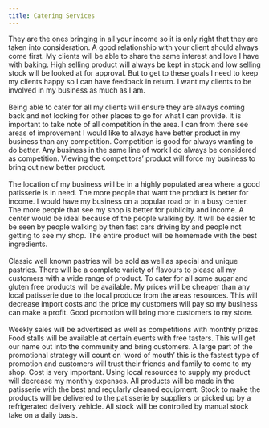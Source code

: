 ```yaml
---
title: Catering Services
---
```

They are the ones bringing in all your income so it is only right that they are taken into consideration. A good relationship with your client should always come first. My clients will be able to share the same interest and love I have with baking. High selling product will always be kept in stock and low selling stock will be looked at for approval. But to get to these goals I need to keep my clients happy so I can have feedback in return. I want my clients to be involved in my business as much as I am.<br><br>
Being able to cater for all my clients will ensure they are always coming back and not looking for other places to go for what I can provide. It is important to take note of all competition in the area. I can from there see areas of improvement I would like to always have better product in my business than any competition. Competition is good for always wanting to do better. Any business in the same line of work I do always be considered as competition. Viewing the competitors’ product will force my business to bring out new better product.<br><br>
The location of my business will be in a highly populated area where a good patisserie is in need. The more people that want the product is better for income. I would have my business on a popular road or in a busy center. The more people that see my shop is better for publicity and income. A center would be ideal because of the people walking by. It will be easier to be seen by people walking by then fast cars driving by and people not getting to see my shop.
The entire product will be homemade with the best ingredients.
<br><br> Classic well known pastries will be sold as well as special and unique pastries. There will be a complete variety of flavours to please all my customers with a wide range of product. To cater for all some sugar and gluten free products will be available.
My prices will be cheaper than any local patisserie due to the local produce from the areas resources. This will decrease import costs and the price my customers will pay so my business can make a profit.
Good promotion will bring more customers to my store. <br><br>
Weekly sales will be advertised as well as competitions with monthly prizes. Food stalls will be available at certain events with free tasters. This will get our name out into the community and bring customers. A large part of the promotional strategy will count on ‘word of mouth’ this is the fastest type of promotion and customers will trust their friends and family to come to my shop.
Cost is very important. Using local resources to supply my product will decrease my monthly expenses. All products will be made in the patisserie with the best and regularly cleaned equipment. Stock to make the products will be delivered to the patisserie by suppliers or picked up by a refrigerated delivery vehicle. All stock will be controlled by manual stock take on a daily basis.
